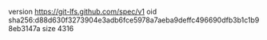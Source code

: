version https://git-lfs.github.com/spec/v1
oid sha256:d88d630f3273904e3adb6fce5978a7aeba9deffc496690dfb3b1c1b98eb3147a
size 4316
